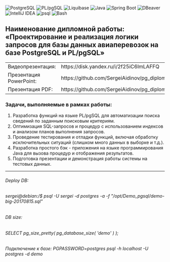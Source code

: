 ![PostgreSQL](https://img.shields.io/badge/PostgreSQL-336791?style=for-the-badge&logo=postgresql&logoColor=white)
![PL/pgSQL](https://img.shields.io/badge/PL%2FpgSQL-336791?style=for-the-badge&logo=postgresql&logoColor=white)
![Liquibase](https://img.shields.io/badge/Liquibase-2962FF?style=for-the-badge&logo=liquibase&logoColor=white)
![Java](https://img.shields.io/badge/Java-007396?style=for-the-badge&logo=openjdk&logoColor=white)
![Spring Boot](https://img.shields.io/badge/SpringBoot-6DB33F?style=for-the-badge&logo=springboot&logoColor=white)
![DBeaver](https://img.shields.io/badge/DBeaver-372923?style=for-the-badge&logo=dbeaver&logoColor=white)
![IntelliJ IDEA](https://img.shields.io/badge/IntelliJIDEA-000000?style=for-the-badge&logo=intellijidea&logoColor=white)
![psql](https://img.shields.io/badge/psql-336791?style=for-the-badge&logo=postgresql&logoColor=white)
![Bash](https://img.shields.io/badge/Bash-4EAA25?style=for-the-badge&logo=gnubash&logoColor=white)


<h2>Наименование дипломной работы:
«Проектирование и реализация логики запросов для базы данных авиаперевозок на базе PostgreSQL и PL/pgSQL»</h2>

<table>
  <tr>
    <td style="text-align: right;"> Видеопрезентация:</td>
    <td>https://disk.yandex.ru/i/2f25iC6lmLAFFQ</td>
  </tr>
<tr>
<td>Презентация PowerPoint:</td>
 <td>https://github.com/SergeiAidinov/pg_diploma/blob/master/src/main/resources/Presentation.pptx </td>
</tr>
  <tr>
    <td>Презентация PDF:</td>
    <td>https://github.com/SergeiAidinov/pg_diploma/blob/master/src/main/resources/Presentation.pdf</td>
  </tr>
</table>


 
<h3>Задачи, выполняемые в рамках работы:</h3>
<ol>
<li> Разработка функций на языке PL/pgSQL для автоматизации поиска сведений по заданным поисковым критериям.</li>
<li> Оптимизация SQL-запросов и процедур с использованием индексов и анализом планов выполнения запросов.</li>
<li> Проведение тестирования и отладки функций, включая обработку исключительных ситуаций (слишком много данных в выборке и т.д.).</li>
<li> Разработка простого бэк - приложения на языке программирования Java для вызова процедур и отображения результатов.</li>
<li> Подготовка презентации и демонстрация работы системы на тестовых данных.</li>
</ol>

---

###### Deploy DB:

###### sergei@debian:/$ psql -U sergei -d postgres -a -f "/opt/Demo_pgsql/demo-big-20170815.sql"

###### DB size:

###### SELECT pg_size_pretty( pg_database_size( 'demo' ) );

###### Подключение к базе: PGPASSWORD=postgres psql -h localhost -U postgres -d demo
